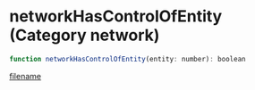 # networkHasControlOfEntity (Category network)

```js
function networkHasControlOfEntity(entity: number): boolean
```

[filename](networkHasControlOfEntity_m.md ':include')